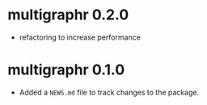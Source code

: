 # multigraphr 0.2.0

* refactoring to increase performance

# multigraphr 0.1.0

* Added a `NEWS.md` file to track changes to the package.
